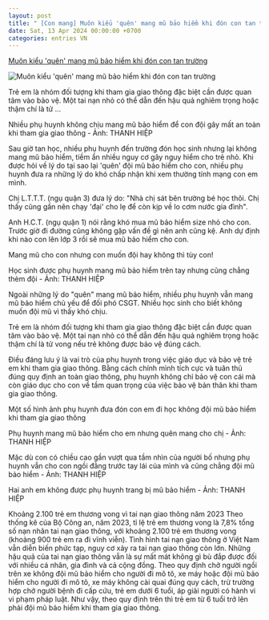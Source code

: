```yaml
---
layout: post
title: " [Con mang] Muôn kiểu 'quên' mang mũ bảo hiểm khi đón con tan trường"
date: Sat, 13 Apr 2024 00:00:00 +0700
categories: entries VN
---
```

[Muôn kiểu 'quên' mang mũ bảo hiểm khi đón con tan trường](https://tuoitre.vn/muon-kieu-quen-mang-non-bao-hiem-khi-don-con-tan-truong-20240408200034249.htm)

![Muôn kiểu 'quên' mang mũ bảo hiểm khi đón con tan trường](https://cdn1.tuoitre.vn/zoom/600_315/471584752817336320/2024/4/10/base64-1712738537722709443750-330-270-1141-1819-crop-17127389587701306581751.jpeg)

Trẻ em là nhóm đối tượng khi tham gia giao thông đặc biệt cần được quan tâm vào bảo vệ. Một tai nạn nhỏ có thể dẫn đến hậu quả nghiêm trọng hoặc thậm chí là tử ...

Nhiều phụ huynh không chịu mang mũ bảo hiểm để con đội gây mất an toàn khi tham gia giao thông - Ảnh: THANH HIỆP

Sau giờ tan học, nhiều phụ huynh đến trường đón học sinh nhưng lại không mang mũ bảo hiểm, tiềm ẩn nhiều nguy cơ gây nguy hiểm cho trẻ nhỏ. Khi được hỏi về lý do tại sao lại 'quên' đội mũ bảo hiểm cho con, nhiều phụ huynh đưa ra những lý do khó chấp nhận khi xem thường tính mạng con em mình.

Chị L.T.T.T. (ngụ quận 3) đưa lý do: "Nhà chị sát bên trường bé học thôi. Chị thấy cũng gần nên chạy 'đại' cho lẹ để còn kịp về lo cơm nước gia đình".

Anh H.C.T. (ngụ quận 1) nói rằng khó mua mũ bảo hiểm size nhỏ cho con. Trước giờ đi đường cũng không gặp vấn đề gì nên anh cũng kệ. Anh dự định khi nào con lên lớp 3 rồi sẽ mua mũ bảo hiểm cho con.

Mang mũ cho con nhưng con muốn đội hay không thì tùy con!

Học sinh được phụ huynh mang mũ bảo hiểm trên tay nhưng cũng chẳng thèm đội - Ảnh: THANH HIỆP

Ngoài những lý do "quên" mang mũ bảo hiểm, nhiều phụ huynh vẫn mang mũ bảo hiểm chủ yếu để đối phó CSGT. Nhiều học sinh cho biết không muốn đội mũ vì thấy khó chịu.

Trẻ em là nhóm đối tượng khi tham gia giao thông đặc biệt cần được quan tâm vào bảo vệ. Một tai nạn nhỏ có thể dẫn đến hậu quả nghiêm trọng hoặc thậm chí là tử vong nếu trẻ không được bảo vệ đúng cách.

Điều đáng lưu ý là vai trò của phụ huynh trong việc giáo dục và bảo vệ trẻ em khi tham gia giao thông. Bằng cách chính mình tích cực và tuân thủ đúng quy định an toàn giao thông, phụ huynh không chỉ bảo vệ con cái mà còn giáo dục cho con về tầm quan trọng của việc bảo vệ bản thân khi tham gia giao thông.

Một số hình ảnh phụ huynh đưa đón con em đi học không đội mũ bảo hiểm khi tham gia giao thông

Phụ huynh mang mũ bảo hiểm cho em nhưng quên mang cho chị - Ảnh: THANH HIỆP

Mặc dù con có chiều cao gần vượt qua tầm nhìn của người bố nhưng phụ huynh vẫn cho con ngồi đằng trước tay lái của mình và cũng chẳng đội mũ bảo hiểm - Ảnh: THANH HIỆP

Hai anh em không được phụ huynh trang bị mũ bảo hiểm - Ảnh: THANH HIỆP

Khoảng 2.100 trẻ em thương vong vì tai nạn giao thông năm 2023 Theo thống kê của Bộ Công an, năm 2023, tỉ lệ trẻ em thương vong là 7,8% tổng số nạn nhân tai nạn giao thông, với khoảng 2.100 trẻ em thương vong (khoảng 900 trẻ em ra đi vĩnh viễn). Tình hình tai nạn giao thông ở Việt Nam vẫn diễn biến phức tạp, nguy cơ xảy ra tai nạn giao thông còn lớn. Những hậu quả của tai nạn giao thông vẫn là sự mất mát không gì bù đắp được đối với nhiều cá nhân, gia đình và cả cộng đồng. Theo quy định chở người ngồi trên xe không đội mũ bảo hiểm cho người đi mô tô, xe máy hoặc đội mũ bảo hiểm cho người đi mô tô, xe máy không cài quai đúng quy cách, trừ trường hợp chở người bệnh đi cấp cứu, trẻ em dưới 6 tuổi, áp giải người có hành vi vi phạm pháp luật. Như vậy, theo quy định trên thì trẻ em từ 6 tuổi trở lên phải đội mũ bảo hiểm khi tham gia giao thông.

